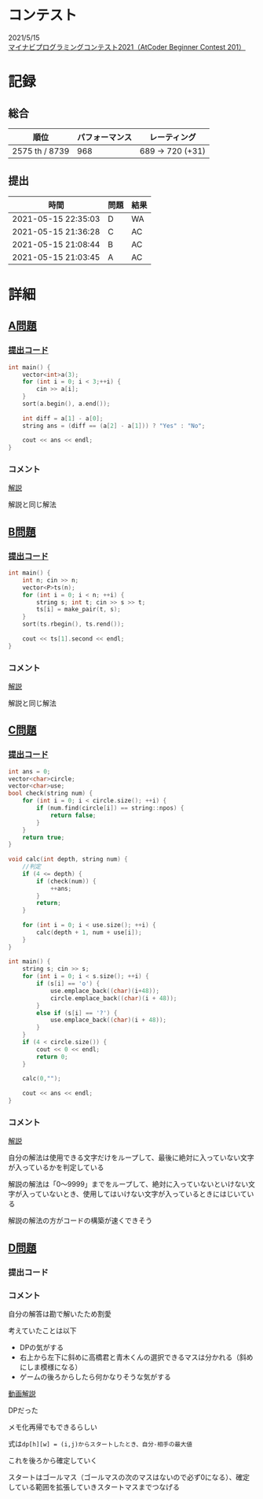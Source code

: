 # コンテスト
2021/5/15<br>
[マイナビプログラミングコンテスト2021（AtCoder Beginner Contest 201）](https://atcoder.jp/contests/abc201)

# 記録
## 総合
|  順位  |  パフォーマンス  | レーティング |
| ---- | ---- | ---- |
|  2575 th / 8739  | 968 | 689 → 720 (+31) |

## 提出
|  時間  |  問題  | 結果 |
| ---- | ---- | ---- |
| 2021-05-15 22:35:03 | D | WA |
| 2021-05-15 21:36:28 | C | AC |
| 2021-05-15 21:08:44 | B | AC |
| 2021-05-15 21:03:45 | A | AC |


# 詳細
## [A問題](https://atcoder.jp/contests/abc201/tasks/abc201_a)
### [提出コード](https://atcoder.jp/contests/abc201/submissions/22600692)
```c++
int main() {
	vector<int>a(3);
	for (int i = 0; i < 3;++i) {
		cin >> a[i];
	}
	sort(a.begin(), a.end());
 
	int diff = a[1] - a[0];
	string ans = (diff == (a[2] - a[1])) ? "Yes" : "No";
	
	cout << ans << endl;
}
```

### コメント
[解説](https://atcoder.jp/contests/abc201/editorial/1823)

解説と同じ解法


## [B問題](https://atcoder.jp/contests/abc201/editorial/1823)
### [提出コード](https://atcoder.jp/contests/abc201/submissions/22606808)
```c++
int main() {
	int n; cin >> n;
	vector<P>ts(n);
	for (int i = 0; i < n; ++i) {
		string s; int t; cin >> s >> t;
		ts[i] = make_pair(t, s);
	}
	sort(ts.rbegin(), ts.rend());
 
	cout << ts[1].second << endl;
}
```

### コメント
[解説](https://atcoder.jp/contests/abc201/editorial/1824)

解説と同じ解法


## [C問題](https://atcoder.jp/contests/abc201/tasks/abc201_c)
### [提出コード](https://atcoder.jp/contests/abc201/submissions/22618554)
```c++
int ans = 0;
vector<char>circle;
vector<char>use;
bool check(string num) {
	for (int i = 0; i < circle.size(); ++i) {
		if (num.find(circle[i]) == string::npos) {
			return false;
		}
	}
	return true;
}
 
void calc(int depth, string num) {
	//判定
	if (4 <= depth) {
		if (check(num)) {
			++ans;
		}
		return;
	}
 
	for (int i = 0; i < use.size(); ++i) {
		calc(depth + 1, num + use[i]);
	}
}
 
int main() {
	string s; cin >> s;
	for (int i = 0; i < s.size(); ++i) {
		if (s[i] == 'o') {
			use.emplace_back((char)(i+48));
			circle.emplace_back((char)(i + 48));
		}
		else if (s[i] == '?') {
			use.emplace_back((char)(i + 48));
		}
	}
	if (4 < circle.size()) {
		cout << 0 << endl;
		return 0;
	}
 
	calc(0,"");
 
	cout << ans << endl;
}
```

### コメント
[解説](https://atcoder.jp/contests/abc201/editorial/1825)

自分の解法は使用できる文字だけをループして、最後に絶対に入っていない文字が入っているかを判定している

解説の解法は「0～9999」までをループして、絶対に入っていないといけない文字が入っていないとき、使用してはいけない文字が入っているときにはじいている

解説の解法の方がコードの構築が速くできそう


## [D問題](https://atcoder.jp/contests/abc201/tasks/abc201_d)
### 提出コード

### コメント

自分の解答は勘で解いたため割愛

考えていたことは以下

* DPの気がする
* 右上から左下に斜めに高橋君と青木くんの選択できるマスは分かれる（斜めにしま模様になる）
* ゲームの後ろからしたら何かなりそうな気がする

[動画解説](https://www.youtube.com/watch?v=Wx6020jI4NM&t=1587s)

DPだった

メモ化再帰でもできるらしい

式は```dp[h][w] = (i,j)からスタートしたとき、自分-相手の最大値```

これを後ろから確定していく

スタートはゴールマス（ゴールマスの次のマスはないので必ず0になる）、確定している範囲を拡張していきスタートマスまでつなげる

<!--

コード構築途中

```C++
int h, w;
int a[2005][2005];
int memo[2005][2005];

int calc(int i, int j) {
	//ゲームではゴール、再帰ではスタート地点
	if (h <= i && w <= j) {
		return 0;
	}

	int result = -INF;
	if (j + 1 < w) {
		result = max(result, a[i][j+1] - calc(i, j+1));
	}
}

int main() {
	cin >> h >> w;
	vector<string>s(h);
	for (int i = 0; i < h;++i) {
		cin >> s[i];
	}
	for (int i = 0; i < h; ++i) {
		for (int j = 0; j < w;++j) {
			a[i][j] = (s[i][j] == '+') ? 1 : -1;
		}
	}

	cout << ans << endl;
}
```

-->